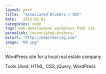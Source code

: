 ```yaml
---
layout: post
title:  "Associated Brokers / SDC"
date:   2016-01-01
categories: code
tags: web-development wordpress html css
permalink: /associated-brokers/
exturl: "http://edpickering.com"
image: "00.jpg"
---
```


<p class="post--full__excerpt">
	WordPress site for a local real estate company
</p>



Tools Used: HTML, CSS, jQuery, WordPress